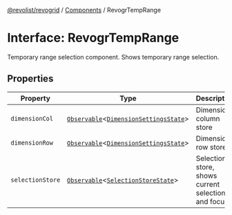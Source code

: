 [@revolist/revogrid](README.md) / [Components](Namespace.Components.md) / RevogrTempRange

# Interface: RevogrTempRange

Temporary range selection component. Shows temporary range selection.

## Properties

| Property | Type | Description | Defined in |
| ------ | ------ | ------ | ------ |
| `dimensionCol` | [`Observable`](TypeAlias.Observable.md)\<[`DimensionSettingsState`](Interface.DimensionSettingsState.md)\> | Dimension column store | [src/components.d.ts:689](https://github.com/revolist/revogrid/blob/7eb028636fe9635cf32f3cf0775076c9e2dde053/src/components.d.ts#L689) |
| `dimensionRow` | [`Observable`](TypeAlias.Observable.md)\<[`DimensionSettingsState`](Interface.DimensionSettingsState.md)\> | Dimension row store | [src/components.d.ts:693](https://github.com/revolist/revogrid/blob/7eb028636fe9635cf32f3cf0775076c9e2dde053/src/components.d.ts#L693) |
| `selectionStore` | [`Observable`](TypeAlias.Observable.md)\<[`SelectionStoreState`](TypeAlias.SelectionStoreState.md)\> | Selection store, shows current selection and focus | [src/components.d.ts:697](https://github.com/revolist/revogrid/blob/7eb028636fe9635cf32f3cf0775076c9e2dde053/src/components.d.ts#L697) |
